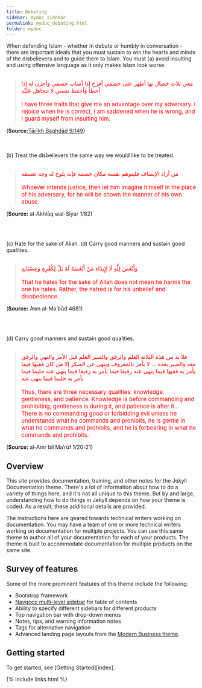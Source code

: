 ```yaml
---
title: Debating
sidebar: mydoc_sidebar
permalink: mydoc_debating.html
folder: mydoc
---
```


When defending Islam - whether in debate or humbly in conversation - there are important ideals that you must sustain to win the hearts and minds of the disbelievers and to guide them to Islam. You must (a) avoid insulting and using offensive language as it only makes Islam look worse. 
<br> <br>

> <span style="color:red;font-size: 15px">معي ثلاث خصال بها أظهر على خصمي أفرح إذا أصاب خصمي وَأحزن له إذا أخطأ وَأحفظ نفسي لا تتجاهل عَلَيْهِ</span>
<br><br>
> <span style="color:red;font-size: 15px">I have three traits that give me an advantage over my adversary. I rejoice when he is correct, I am saddened when he is wrong, and I guard myself from insulting him.</span>

(**Source:**[Tārīkh Baghdād 9/149](https://www.abuaminaelias.com/dailyhadithonline/2012/07/12/good-will-enemies/))

<br> <br>
(b) Treat the disbelievers the same way we would like to be treated. 
<br> <br>
> <span style="color:red;font-size: 15px">‏مَن أراد الإنصاف فليتوهم نفسه مكان خصمه فإنه يلوح له وجه تعسفه</span>
<br><br>
> <span style="color:red;font-size: 15px">Whoever intends justice, then let him imagine himself in the place of his adversary, for he will be shown the manner of his own abuse.</span>

(**Source:** al-Akhlāq wal-Siyar 1/82)

<br> <br>

(c) Hate for the sake of Allah. (d) Carry good manners and sustain good qualities.
<br> <br>
> <span style="color:red;font-size: 15px">وَأَبْغَضَ لِلَّهِ لَا لِإِيذَاءِ مَنْ أَبْغَضَهُ لَهُ بَلْ لِكُفْرِهِ وَعِصْيَانِهِ</span>
<br><br>
> <span style="color:red;font-size: 15px">That he hates for the sake of Allah does not mean he harms the one he hates. Rather, the hatred is for his unbelief and disobedience.</span>

(**Source:** Awn al-Ma’būd 4681)

<br> <br>

(d) Carry good manners and sustain good qualities.
<br> <br>
> <span style="color:red;font-size: 15px">فلا بد من هذه الثلاثة العلم والرفق والصبر العلم قبل الأمر والنهي والرفق معه والصبر بعده … لا يأمر بالمعروف وينهى عن المنكر إلا من كان فقيها فيما يأمر به فقيها فيما ينهى عنه رفيقا فيما يأمر به رفيقا فيما ينهى عنه حليما فيما يأمر به حليما فيما ينهى عنه</span>
<br><br>
> <span style="color:red;font-size: 15px">Thus, there are three necessary qualities: knowledge, gentleness, and patience. Knowledge is before commanding and prohibiting, gentleness is during it, and patience is after it… There is no commanding good or forbidding evil unless he understands what he commands and prohibits, he is gentle in what he commands and prohibits, and he is forbearing in what he commands and prohibits.</span>

(**Source:** al-Amr bil Ma’rūf 1/20-21)



## Overview

This site provides documentation, training, and other notes for the Jekyll Documentation theme. There's a lot of information about how to do a variety of things here, and it's not all unique to this theme. But by and large, understanding how to do things in Jekyll depends on how your theme is coded. As a result, these additional details are provided.

The instructions here are geared towards technical writers working on documentation. You may have a team of one or more technical writers working on documentation for multiple projects. You can use this same theme to author all of your documentation for each of your products. The theme is built to accommodate documentation for multiple products on the same site.

## Survey of features

Some of the more prominent features of this theme include the following:

* Bootstrap framework
* [Navgoco multi-level sidebar](http://www.komposta.net/article/navgoco) for table of contents
* Ability to specify different sidebars for different products
* Top navigation bar with drop-down menus
* Notes, tips, and warning information notes
* Tags for alternative navigation
* Advanced landing page layouts from the [Modern Business theme](http://startbootstrap.com/template-overviews/modern-business/).

## Getting started

To get started, see [Getting Started][index].

{% include links.html %}
